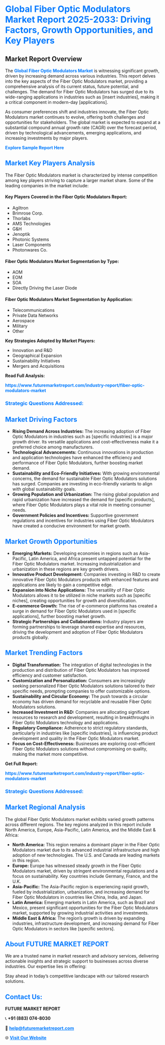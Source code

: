 <h1 style="color: #007BFF;">Global Fiber Optic Modulators Market Report 2025-2033: Driving Factors, Growth Opportunities, and Key Players</h1>

<section id="overview">
<h2>Market Report Overview</h2>
<p>The <a href="https://www.futuremarketreport.com/industry-report/fiber-optic-modulators-market" style="color: #007BFF; text-decoration: none;"><strong>Global Fiber Optic Modulators Market</strong></a> is witnessing significant growth, driven by increasing demand across various industries. This report delves into the key aspects of the Fiber Optic Modulators market, providing a comprehensive analysis of its current status, future potential, and challenges. The demand for Fiber Optic Modulators has surged due to its wide-ranging applications in industries such as [insert industries], making it a critical component in modern-day [applications].</p>
<p>As consumer preferences shift and industries innovate, the Fiber Optic Modulators market continues to evolve, offering both challenges and opportunities for stakeholders. The global market is expected to expand at a substantial compound annual growth rate (CAGR) over the forecast period, driven by technological advancements, emerging applications, and increasing investments by major players.</p>
</section>

<section id="overview">
<p><a href="https://www.futuremarketreport.com/request-sample/reportId=82472" style="color: #007BFF; text-decoration: none;"><strong>Explore Sample Report Here</strong></a></p>
</section>

<section id="key-players">
<h2 style="color: #007BFF;">Market Key Players Analysis</h2>
<p>The Fiber Optic Modulators market is characterized by intense competition among key players striving to capture a larger market share. Some of the leading companies in the market include:</p>
<h4>Key Players Covered in the Fiber Optic Modulators Report:</h4>
<ul><li>Agiltron</li><li>Brimrose Corp.</li><li>Thorlabs</li><li>AMS Technologies</li><li>G&amp;H</li><li>Jenoptik</li><li>Photonic Systems</li><li>Laser Components</li><li>Photonwares Co.</li></ul>
<h4>Fiber Optic Modulators Market Segmentation by Type:</h4>
<ul><li>AOM</li><li>EOM</li><li>SOA</li><li>Directly Driving the Laser Diode</li></ul>

<h4>Fiber Optic Modulators Market Segmentation by Application:</h4>
<ul><li>Telecommunications</li><li>Private Data Networks</li><li>Aerospace</li><li>Military</li><li>Other</li></ul>
<p><strong>Key Strategies Adopted by Market Players:</strong></p>
<ul>
<li>Innovation and R&D</li>
<li>Geographical Expansion</li>
<li>Sustainability Initiatives</li>
<li>Mergers and Acquisitions</li>
</ul>
</section>

<section>
<p><strong>Read Full Analysis: </strong></p><a href="https://www.futuremarketreport.com/industry-report/fiber-optic-modulators-market" style="color: #007BFF; text-decoration: none;"><strong>https://www.futuremarketreport.com/industry-report/fiber-optic-modulators-market</strong></a>
<h3 style="color: #007BFF;">Strategic Questions Addressed:</h3>
</section>

<section id="driving-factors">
<h2 style="color: #007BFF;">Market Driving Factors</h2>
<ul>
<li><strong>Rising Demand Across Industries:</strong> The increasing adoption of Fiber Optic Modulators in industries such as [specific industries] is a major growth driver. Its versatile applications and cost-effectiveness make it a preferred choice among manufacturers.</li>
<li><strong>Technological Advancements:</strong> Continuous innovations in production and application technologies have enhanced the efficiency and performance of Fiber Optic Modulators, further boosting market demand.</li>
<li><strong>Sustainability and Eco-Friendly Initiatives:</strong> With growing environmental concerns, the demand for sustainable Fiber Optic Modulators solutions has surged. Companies are investing in eco-friendly variants to align with global sustainability goals.</li>
<li><strong>Growing Population and Urbanization:</strong> The rising global population and rapid urbanization have increased the demand for [specific products], where Fiber Optic Modulators plays a vital role in meeting consumer needs.</li>
<li><strong>Government Policies and Incentives:</strong> Supportive government regulations and incentives for industries using Fiber Optic Modulators have created a conducive environment for market growth.</li>
</ul>
</section>

<section id="growth-opportunities">
<h2 style="color: #007BFF;">Market Growth Opportunities</h2>
<ul>
<li><strong>Emerging Markets:</strong> Developing economies in regions such as Asia-Pacific, Latin America, and Africa present untapped potential for the Fiber Optic Modulators market. Increasing industrialization and urbanization in these regions are key growth drivers.</li>
<li><strong>Innovative Product Development:</strong> Companies investing in R&D to create innovative Fiber Optic Modulators products with enhanced features and applications are likely to gain a competitive edge.</li>
<li><strong>Expansion into Niche Applications:</strong> The versatility of Fiber Optic Modulators allows it to be utilized in niche markets such as [specific niches], creating opportunities for growth and diversification.</li>
<li><strong>E-commerce Growth:</strong> The rise of e-commerce platforms has created a surge in demand for Fiber Optic Modulators used in [specific applications], further boosting market growth.</li>
<li><strong>Strategic Partnerships and Collaborations:</strong> Industry players are forming partnerships to leverage shared expertise and resources, driving the development and adoption of Fiber Optic Modulators products globally.</li>
</ul>
</section>

<section id="trending-factors">
<h2 style="color: #007BFF;">Market Trending Factors</h2>
<ul>
<li><strong>Digital Transformation:</strong> The integration of digital technologies in the production and distribution of Fiber Optic Modulators has improved efficiency and customer satisfaction.</li>
<li><strong>Customization and Personalization:</strong> Consumers are increasingly seeking personalized Fiber Optic Modulators solutions tailored to their specific needs, prompting companies to offer customizable options.</li>
<li><strong>Sustainability and Circular Economy:</strong> The push towards a circular economy has driven demand for recyclable and reusable Fiber Optic Modulators solutions.</li>
<li><strong>Increased Investment in R&D:</strong> Companies are allocating significant resources to research and development, resulting in breakthroughs in Fiber Optic Modulators technology and applications.</li>
<li><strong>Regulatory Compliance:</strong> Adherence to strict regulatory standards, particularly in industries like [specific industries], is influencing product development and quality in the Fiber Optic Modulators market.</li>
<li><strong>Focus on Cost-Effectiveness:</strong> Businesses are exploring cost-efficient Fiber Optic Modulators solutions without compromising on quality, making the market more competitive.</li>
</ul>
</section>

<section>
<p><strong>Get Full Report: </strong></p><a href="https://www.futuremarketreport.com/industry-report/fiber-optic-modulators-market" style="color: #007BFF; text-decoration: none;"><strong>https://www.futuremarketreport.com/industry-report/fiber-optic-modulators-market</strong></a>
<h3 style="color: #007BFF;">Strategic Questions Addressed:</h3>
</section>


<section id="regional-analysis">
<h2 style="color: #007BFF;">Market Regional Analysis</h2>
<p>The global Fiber Optic Modulators market exhibits varied growth patterns across different regions. The key regions analyzed in this report include North America, Europe, Asia-Pacific, Latin America, and the Middle East & Africa:</p>
<ul>
<li><strong>North America:</strong> This region remains a dominant player in the Fiber Optic Modulators market due to its advanced industrial infrastructure and high adoption of new technologies. The U.S. and Canada are leading markets in this region.</li>
<li><strong>Europe:</strong> Europe has witnessed steady growth in the Fiber Optic Modulators market, driven by stringent environmental regulations and a focus on sustainability. Key countries include Germany, France, and the U.K.</li>
<li><strong>Asia-Pacific:</strong> The Asia-Pacific region is experiencing rapid growth, fueled by industrialization, urbanization, and increasing demand for Fiber Optic Modulators in countries like China, India, and Japan.</li>
<li><strong>Latin America:</strong> Emerging markets in Latin America, such as Brazil and Mexico, present significant opportunities for the Fiber Optic Modulators market, supported by growing industrial activities and investments.</li>
<li><strong>Middle East & Africa:</strong> The region’s growth is driven by expanding industries, infrastructure development, and increasing demand for Fiber Optic Modulators in sectors like [specific sectors].</li>
</ul>
</section>

<footer>
<h2 style="color: #007BFF;">About FUTURE MARKET REPORT</h2>
<p>We are a trusted name in market research and advisory services, delivering actionable insights and strategic support to businesses across diverse industries. Our expertise lies in offering:</p>

<p>Stay ahead in today’s competitive landscape with our tailored research solutions.</p>

<h2 style="color: #007BFF;">Contact Us:</h2>
<p><strong>FUTURE MARKET REPORT</strong></p>
<p>📞 <strong>+91 (883) 074-8030</strong></p>
<p>📧 <strong><a href="mailto:help@futuremarketreport.com" style="color: #007BFF;">help@futuremarketreport.com</a></strong></p>
<p>🌐 <strong><a href="https://www.futuremarketreport.com/" style="color: #007BFF;">Visit Our Website</a></strong></p>
</footer>